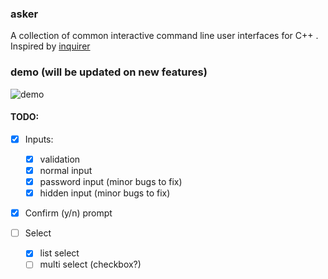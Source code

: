 ### asker

A collection of common interactive command line user interfaces for C++ . Inspired by [inquirer](https://www.npmjs.com/package/inquirer)

### demo (will be updated on new features)

![demo](https://i.imgur.com/R8xldwr.gif)

#### TODO:

- [x] Inputs:
	- [x] validation 
	- [x] normal input
	- [x] password input (minor bugs to fix)
	- [x] hidden input (minor bugs to fix)

- [x] Confirm (y/n) prompt

- [ ] Select
	- [x] list select
	- [ ] multi select (checkbox?)
